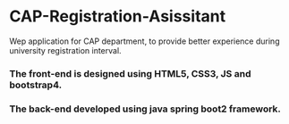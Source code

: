 # CAP-Registration-Asissitant
Wep application for CAP department, to provide better experience during university registration interval.
### The front-end is designed using HTML5, CSS3, JS and bootstrap4.
### The back-end developed using java spring boot2 framework.
